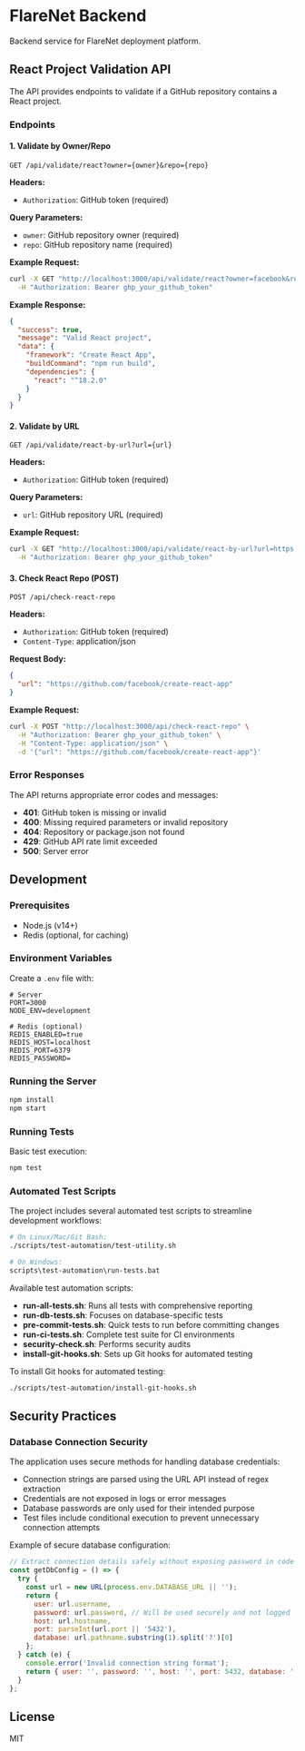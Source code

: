 # FlareNet Backend

Backend service for FlareNet deployment platform.

## React Project Validation API

The API provides endpoints to validate if a GitHub repository contains a React project.

### Endpoints

#### 1. Validate by Owner/Repo

```
GET /api/validate/react?owner={owner}&repo={repo}
```

**Headers:**
- `Authorization`: GitHub token (required)

**Query Parameters:**
- `owner`: GitHub repository owner (required)
- `repo`: GitHub repository name (required)

**Example Request:**
```bash
curl -X GET "http://localhost:3000/api/validate/react?owner=facebook&repo=create-react-app" \
  -H "Authorization: Bearer ghp_your_github_token"
```

**Example Response:**
```json
{
  "success": true,
  "message": "Valid React project",
  "data": {
    "framework": "Create React App",
    "buildCommand": "npm run build",
    "dependencies": {
      "react": "^18.2.0"
    }
  }
}
```

#### 2. Validate by URL

```
GET /api/validate/react-by-url?url={url}
```

**Headers:**
- `Authorization`: GitHub token (required)

**Query Parameters:**
- `url`: GitHub repository URL (required)

**Example Request:**
```bash
curl -X GET "http://localhost:3000/api/validate/react-by-url?url=https://github.com/facebook/create-react-app" \
  -H "Authorization: Bearer ghp_your_github_token"
```

#### 3. Check React Repo (POST)

```
POST /api/check-react-repo
```

**Headers:**
- `Authorization`: GitHub token (required)
- `Content-Type`: application/json

**Request Body:**
```json
{
  "url": "https://github.com/facebook/create-react-app"
}
```

**Example Request:**
```bash
curl -X POST "http://localhost:3000/api/check-react-repo" \
  -H "Authorization: Bearer ghp_your_github_token" \
  -H "Content-Type: application/json" \
  -d '{"url": "https://github.com/facebook/create-react-app"}'
```

### Error Responses

The API returns appropriate error codes and messages:

- **401**: GitHub token is missing or invalid
- **400**: Missing required parameters or invalid repository
- **404**: Repository or package.json not found
- **429**: GitHub API rate limit exceeded
- **500**: Server error

## Development

### Prerequisites

- Node.js (v14+)
- Redis (optional, for caching)

### Environment Variables

Create a `.env` file with:

```
# Server
PORT=3000
NODE_ENV=development

# Redis (optional)
REDIS_ENABLED=true
REDIS_HOST=localhost
REDIS_PORT=6379
REDIS_PASSWORD=
```

### Running the Server

```bash
npm install
npm start
```

### Running Tests

Basic test execution:

```bash
npm test
```

### Automated Test Scripts

The project includes several automated test scripts to streamline development workflows:

```bash
# On Linux/Mac/Git Bash:
./scripts/test-automation/test-utility.sh

# On Windows:
scripts\test-automation\run-tests.bat
```

Available test automation scripts:

- **run-all-tests.sh**: Runs all tests with comprehensive reporting
- **run-db-tests.sh**: Focuses on database-specific tests
- **pre-commit-tests.sh**: Quick tests to run before committing changes
- **run-ci-tests.sh**: Complete test suite for CI environments
- **security-check.sh**: Performs security audits
- **install-git-hooks.sh**: Sets up Git hooks for automated testing

To install Git hooks for automated testing:

```bash
./scripts/test-automation/install-git-hooks.sh
```

## Security Practices

### Database Connection Security

The application uses secure methods for handling database credentials:

- Connection strings are parsed using the URL API instead of regex extraction
- Credentials are not exposed in logs or error messages
- Database passwords are only used for their intended purpose
- Test files include conditional execution to prevent unnecessary connection attempts

Example of secure database configuration:

```javascript
// Extract connection details safely without exposing password in code
const getDbConfig = () => {
  try {
    const url = new URL(process.env.DATABASE_URL || '');
    return {
      user: url.username,
      password: url.password, // Will be used securely and not logged
      host: url.hostname,
      port: parseInt(url.port || '5432'),
      database: url.pathname.substring(1).split('?')[0]
    };
  } catch (e) {
    console.error('Invalid connection string format');
    return { user: '', password: '', host: '', port: 5432, database: '' };
  }
};
```

## License

MIT 